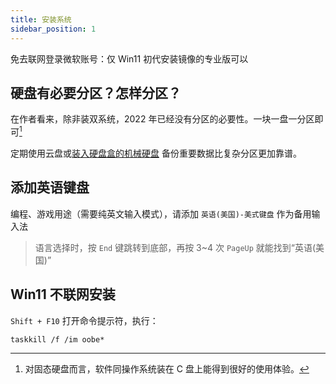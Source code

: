 ```yaml
---
title: 安装系统
sidebar_position: 1
---
```


免去联网登录微软账号：仅 Win11 初代安装镜像的专业版可以

## 硬盘有必要分区？怎样分区？

在作者看来，除非装双系统，2022 年已经没有分区的必要性。一块一盘一分区即可[^1]

[^1]: 对固态硬盘而言，软件同操作系统装在 C 盘上能得到很好的使用体验。

定期使用云盘或[装入硬盘盒的机械硬盘](https://search.jd.com/Search?keyword=%E6%9C%BA%E6%A2%B0%E7%A1%AC%E7%9B%98%E7%9B%92&enc=utf-8)
备份重要数据比复杂分区更加靠谱。

## 添加英语键盘

编程、游戏用途（需要纯英文输入模式），请添加 `英语(美国)-美式键盘` 作为备用输入法

> 语言选择时，按 `End` 键跳转到底部，再按 3~4 次 `PageUp` 就能找到“英语(美国)”

## Win11 不联网安装

`Shift + F10` 打开命令提示符，执行：

    taskkill /f /im oobe*
